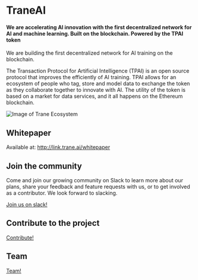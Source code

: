 # TraneAI

#### We are accelerating AI innovation with the first decentralized network for AI and machine learning. Built on the blockchain. Powered by the TPAI token

We are building the first decentralized network for AI training on the blockchain.

The Transaction Protocol for Artificial Intelligence (TPAI) is an open source protocol that improves the efficiently of AI training. TPAI allows for an ecosystem of people who tag, store and model data to exchange the token as they collaborate together to innovate with AI. The utility of the token is based on a market for data services, and it all happens on the Ethereum blockchain.

![Image of Trane Ecosystem](http://www.trane.ai/assets/images/map.png)


## Whitepaper

Available at: http://link.trane.ai/whitepaper


## Join the community

Come and join our growing community on Slack to learn more about our plans, share your feedback and feature requests with us, or to get involved as a contributor. We look forward to slacking.

 [Join us on slack!](http://traneai.slack.com) 


## Contribute to the project

[Contribute!](https://github.com/TraneAI/TPAI-Community)


## Team

 [Team!](http://trane.ai) 


